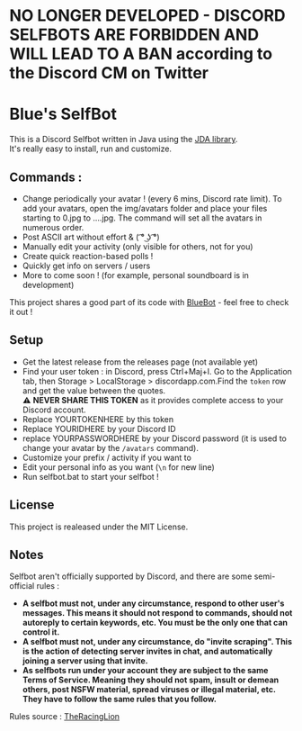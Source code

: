 # NO LONGER DEVELOPED - DISCORD SELFBOTS ARE FORBIDDEN AND WILL LEAD TO A BAN according to the Discord CM on Twitter

# Blue's SelfBot

This is a Discord Selfbot written in Java using the [JDA library](https://github.com/DV8FromTheWorld/JDA).
<br>It's really easy to install, run and customize.

## Commands :
* Change periodically your avatar ! (every 6 mins, Discord rate limit). To add your avatars, open the img/avatars folder and place your files starting to 0.jpg to ....jpg. The command will set all the avatars in numerous order.
* Post ASCII art without effort & ( ͡° ͜ʖ ͡°)
* Manually edit your activity (only visible for others, not for you)
* Create quick reaction-based polls !
* Quickly get info on servers / users
* More to come soon ! (for example, personal soundboard is in development)

This project shares a good part of its code with [BlueBot](https://github.com/thibautbessone/DiscordBlueBot) - feel free to check it out !

## Setup
* Get the latest release from the releases page (not available yet)
* Find your user token : in Discord, press Ctrl+Maj+I. Go to the Application tab, then Storage > LocalStorage > discordapp.com.Find the `token` row and get the value between the quotes.
<br>⚠ **NEVER SHARE THIS TOKEN** as it provides complete access to your Discord account. 
* Replace YOURTOKENHERE by this token
* Replace YOURIDHERE by your Discord ID
* replace YOURPASSWORDHERE by your Discord password (it is used to change your avatar by the `/avatars` command).
* Customize your prefix / activity if you want to
* Edit your personal info as you want (`\n` for new line)
* Run selfbot.bat to start your selfbot !

## License

This project is realeased under the MIT License.

## Notes 

Selfbot aren't officially supported by Discord, and there are some semi-official rules :
* **A selfbot must not, under any circumstance, respond to other user's messages. This means it should not respond to commands, should not autoreply to certain keywords, etc. You must be the only one that can control it.**
* **A selfbot must not, under any circumstance, do "invite scraping". This is the action of detecting server invites in chat, and automatically joining a server using that invite.**
* **As selfbots run under your account they are subject to the same Terms of Service. Meaning they should not spam, insult or demean others, post NSFW material, spread viruses or illegal material, etc. They have to follow the same rules that you follow.**

Rules source : [TheRacingLion](https://github.com/TheRacingLion/Discord-SelfBot#rules)
